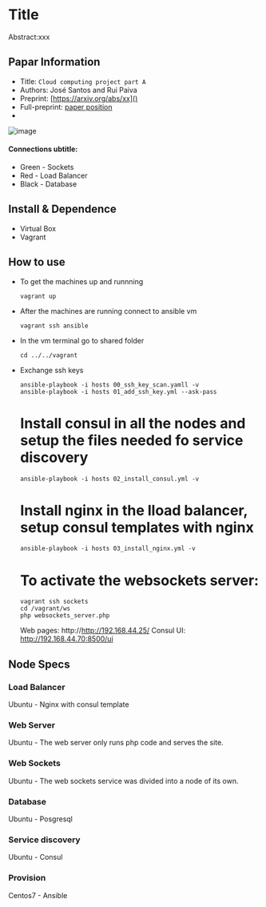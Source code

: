 
Title
===
Abstract:xxx
## Papar Information
- Title:  `Cloud computing project part A`
- Authors:  José Santos and Rui Paiva
- Preprint: [https://arxiv.org/abs/xx]()
- Full-preprint: [paper position]()
- 

![image](https://github.com/Joselpsantos/MEI-Cloud-Computing-A/assets/113514374/b8283821-a076-43fe-9a90-762926d6109e)


#### Connections ubtitle:
* Green - Sockets
* Red - Load Balancer
* Black - Database

## Install & Dependence
- Virtual Box
- Vagrant

## How to use

- To get the machines up and runnning
  ```
  vagrant up
  ```
- After the machines are running connect to ansible vm
  ```
  vagrant ssh ansible
  ```
- In the vm terminal go to shared folder
  ```
  cd ../../vagrant
  ```
- Exchange ssh keys
  ```
  ansible-playbook -i hosts 00_ssh_key_scan.yamll -v
  ansible-playbook -i hosts 01_add_ssh_key.yml --ask-pass
  ```
  
  # Install consul in all the nodes and setup the files needed fo service discovery
  ```
  ansible-playbook -i hosts 02_install_consul.yml -v
  ```
  
  # Install nginx in the lload balancer, setup consul templates with nginx
  ```
  ansible-playbook -i hosts 03_install_nginx.yml -v
  ```

  # To activate the websockets server:
  ```
  vagrant ssh sockets
  cd /vagrant/ws
  php websockets_server.php
  ```
  Web pages: http://http://192.168.44.25/
  Consul UI: http://192.168.44.70:8500/ui      

## Node Specs
### Load Balancer

Ubuntu - Nginx with consul template

### Web Server

Ubuntu - The web server only runs php code and serves the site.

### Web Sockets 

Ubuntu - The web sockets service was divided into a node of its own.

### Database 

Ubuntu - Posgresql 

### Service discovery
Ubuntu - Consul

### Provision 
Centos7 - Ansible

  

